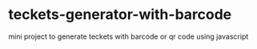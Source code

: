 # teckets-generator-with-barcode
mini project to generate teckets with barcode or qr code using javascript
